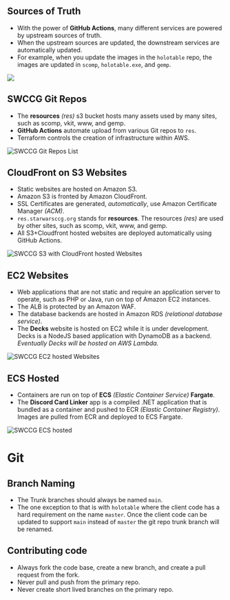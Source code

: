 

## Sources of Truth

* With the power of **GitHub Actions**, many different services are powered by upstream sources of truth.
* When the upstream sources are updated, the downstream services are automatically updated.
* For example, when you update the images in the `holotable` repo, the images are updated in `scomp`, `holotable.exe`, and `gemp`.

![](pix/swccg_how_it_all_fits_together.png)




## SWCCG Git Repos

* The **resources** *(res)* s3 bucket hosts many assets used by many sites, such as scomp, vkit, www, and gemp.
* **GitHub Actions** automate upload from various Git repos to `res`.
* Terraform controls the creation of infrastructure within AWS.

![SWCCG Git Repos List](pix/swccg_git_repos.png)





## CloudFront on S3 Websites

* Static websites are hosted on Amazon S3.
* Amazon S3 is fronted by Amazon CloudFront.
* SSL Certificates are generated, *automatically*, use Amazon Certificate Manager *(ACM)*.
* `res.starwarsccg.org` stands for **resources**. The resources _(res)_ are used by other sites, such as scomp, vkit, www, and gemp.
* All S3+Cloudfront hosted websites are deployed automatically using GitHub Actions.

![SWCCG S3 with CloudFront hosted Websites](pix/swccg_cloudfront_s3_websites.png)





## EC2 Websites

* Web applications that are not static and require an application server to operate, such as PHP or Java, run on top of Amazon EC2 instances.
* The ALB is protected by an Amazon WAF.
* The database backends are hosted in Amazon RDS _(relational database service)_.
* The **Decks** website is hosted on EC2 while it is under development.<br />Decks is a NodeJS based application with DynamoDB as a backend.<br />_Eventually Decks will be hosted on AWS Lambda._

![SWCCG EC2 hosted Websites](pix/swccg_ec2_websites.png)





## ECS Hosted

* Containers are run on top of **ECS** _(Elastic Container Service)_ **Fargate**.
* The **Discord Card Linker** app is a compiled .NET application that is bundled as a container and pushed to ECR _(Elastic Container Registry)_. Images are pulled from ECR and deployed to ECS Fargate.

![SWCCG ECS hosted](pix/swccg_ecs_hosted.png)





# Git

## Branch Naming

* The Trunk branches should always be named `main`.
* The one exception to that is with `holotable` where the client code has a hard requirement on the name `master`. Once the client code can be updated to support `main` instead of `master` the git repo trunk branch will be renamed.

## Contributing code

* Always fork the code base, create a new branch, and create a pull request from the fork.
* Never pull and push from the primary repo.
* Never create short lived branches on the primary repo.





